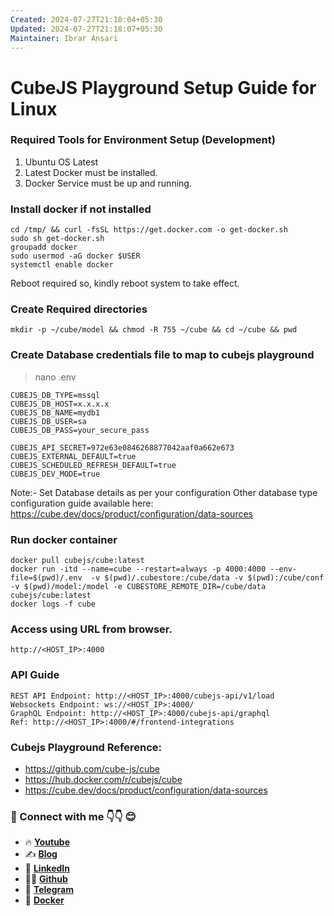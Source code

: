 ```yaml
---
Created: 2024-07-27T21:10:04+05:30
Updated: 2024-07-27T21:18:07+05:30
Maintainer: Ibrar Ansari
---
```

# **CubeJS Playground Setup Guide for Linux**

### Required Tools for Environment Setup (Development)

1. Ubuntu OS Latest
2. Latest Docker must be installed.
3. Docker Service must be up and running.

### Install docker if not installed
```
cd /tmp/ && curl -fsSL https://get.docker.com -o get-docker.sh
sudo sh get-docker.sh
groupadd docker
sudo usermod -aG docker $USER
systemctl enable docker
```
Reboot required so, kindly reboot system to take effect.
### Create Required directories
```
mkdir -p ~/cube/model && chmod -R 755 ~/cube && cd ~/cube && pwd
```
### Create Database credentials file to map to cubejs playground
> nano .env 
```
CUBEJS_DB_TYPE=mssql
CUBEJS_DB_HOST=x.x.x.x
CUBEJS_DB_NAME=mydb1
CUBEJS_DB_USER=sa
CUBEJS_DB_PASS=your_secure_pass

CUBEJS_API_SECRET=972e63e0846268877042aaf0a662e673
CUBEJS_EXTERNAL_DEFAULT=true
CUBEJS_SCHEDULED_REFRESH_DEFAULT=true
CUBEJS_DEV_MODE=true
```

Note:- Set Database details as per your configuration
Other database type configuration guide available here: https://cube.dev/docs/product/configuration/data-sources

### Run docker container
```
docker pull cubejs/cube:latest
docker run -itd --name=cube --restart=always -p 4000:4000 --env-file=$(pwd)/.env  -v $(pwd)/.cubestore:/cube/data -v $(pwd):/cube/conf -v $(pwd)/model:/model -e CUBESTORE_REMOTE_DIR=/cube/data cubejs/cube:latest
docker logs -f cube
```
### Access using URL from browser.
```
http://<HOST_IP>:4000
```
### API Guide
```
REST API Endpoint: http://<HOST_IP>:4000/cubejs-api/v1/load
Websockets Endpoint: ws://<HOST_IP>:4000/
GraphQL Endpoint: http://<HOST_IP>:4000/cubejs-api/graphql
Ref: http://<HOST_IP>:4000/#/frontend-integrations
```

### Cubejs Playground Reference: 
- https://github.com/cube-js/cube
- https://hub.docker.com/r/cubejs/cube
- https://cube.dev/docs/product/configuration/data-sources

### 💼 Connect with me 👇👇 😊

- 🔥 [**Youtube**](https://www.youtube.com/@DevOpsinAction?sub_confirmation=1)
- ✍ [**Blog**](https://ibraransari.blogspot.com/)
- 💼 [**LinkedIn**](https://www.linkedin.com/in/ansariibrar/)
- 👨‍💻 [**Github**](https://github.com/meibraransari?tab=repositories)
- 💬 [**Telegram**](https://t.me/DevOpsinActionTelegram)
- 🐳 [**Docker**](https://hub.docker.com/u/ibraransaridocker)